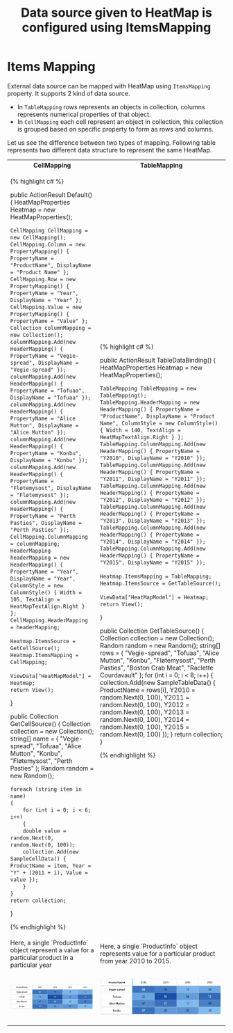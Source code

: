﻿---
layout: post
title: Data source given to HeatMap is configured using ItemsMapping
description: How to populate data for heatmap?
platform: ejmvc
control: HeatMap
documentation: ug
---

# Items Mapping

External data source can be mapped with HeatMap using `ItemsMapping` property. It supports 2 kind of data source.

* In `TableMapping` rows represents an objects in collection, columns represents numerical properties of that object.
* In `CellMapping` each cell represent an object in collection, this collection is grouped based on specific property to form as rows and columns.

Let us see the difference between two types of mapping. Following table represents two different data structure to represent the same HeatMap.

<table>
<tr>
 <th>CellMapping</th>
<th>TableMapping</th>
</tr>
<tr>
<td>
      
{% highlight c# %}

public ActionResult Default()
{
    HeatMapProperties Heatmap = new HeatMapProperties();

    CellMapping CellMapping = new CellMapping();
    CellMapping.Column = new PropertyMapping() { PropertyName = "ProductName", DisplayName = "Product Name" };
    CellMapping.Row = new PropertyMapping() { PropertyName = "Year", DisplayName = "Year" };
    CellMapping.Value = new PropertyMapping() { PropertyName = "Value" };
    Collection columnMapping = new Collection();
    columnMapping.Add(new HeaderMapping() { PropertyName = "Vegie-spread", DisplayName = "Vegie-spread" });
    columnMapping.Add(new HeaderMapping() { PropertyName = "Tofuaa", DisplayName = "Tofuaa" });
    columnMapping.Add(new HeaderMapping() { PropertyName = "Alice Mutton", DisplayName = "Alice Mutton" });
    columnMapping.Add(new HeaderMapping() { PropertyName = "Konbu", DisplayName = "Konbu" });
    columnMapping.Add(new HeaderMapping() { PropertyName = "Fløtemysost", DisplayName = "Fløtemysost" });
    columnMapping.Add(new HeaderMapping() { PropertyName = "Perth Pasties", DisplayName = "Perth Pasties" });
    CellMapping.ColumnMapping = columnMapping;
    HeaderMapping headerMapping = new HeaderMapping() { PropertyName = "Year", DisplayName = "Year", ColumnStyle = new ColumnStyle() { Width = 105, TextAlign = HeatMapTextAlign.Right } };
    CellMapping.HeaderMapping = headerMapping;

    Heatmap.ItemsSource = GetCellSource();
    Heatmap.ItemsMapping = CellMapping;

    ViewData["HeatMapModel"] = Heatmap; 
    return View();
}

public Collection GetCellSource()
{
    Collection collection = new Collection();
    string[] name = { "Vegie-spread", "Tofuaa", "Alice Mutton", "Konbu", "Fløtemysost", "Perth Pasties" };
    Random random = new Random();

    foreach (string item in name)
    {
        for (int i = 0; i < 6; i++)
        {
        double value = random.Next(0, random.Next(0, 100));
        collection.Add(new SampleCellData() { ProductName = item, Year = "Y" + (2011 + i), Value = value });
        }
    }
    return collection;
}

{% endhighlight %}
</td>
<td>
{% highlight c# %}

public ActionResult TableDataBinding()
{
    HeatMapProperties Heatmap = new HeatMapProperties();

    TableMapping TableMapping = new TableMapping();
    TableMapping.HeaderMapping = new HeaderMapping() { PropertyName = "ProductName", DisplayName = "Product Name", ColumnStyle = new ColumnStyle() { Width = 140, TextAlign = HeatMapTextAlign.Right } };
    TableMapping.ColumnMapping.Add(new HeaderMapping() { PropertyName = "Y2010", DisplayName = "Y2010" });
    TableMapping.ColumnMapping.Add(new HeaderMapping() { PropertyName = "Y2011", DisplayName = "Y2011" });
    TableMapping.ColumnMapping.Add(new HeaderMapping() { PropertyName = "Y2012", DisplayName = "Y2012" });
    TableMapping.ColumnMapping.Add(new HeaderMapping() { PropertyName = "Y2013", DisplayName = "Y2013" });
    TableMapping.ColumnMapping.Add(new HeaderMapping() { PropertyName = "Y2014", DisplayName = "Y2014" });
    TableMapping.ColumnMapping.Add(new HeaderMapping() { PropertyName = "Y2015", DisplayName = "Y2015" });

    Heatmap.ItemsMapping = TableMapping; 
    Heatmap.ItemsSource = GetTableSource(); 

    ViewData["HeatMapModel"] = Heatmap;
    return View();    
}

public Collection GetTableSource()
{
    Collection collection = new Collection();
    Random random = new Random();
    string[] rows = { "Vegie-spread", "Tofuaa", "Alice Mutton", "Konbu", "Fløtemysost", "Perth Pasties", "Boston Crab Meat", "Raclette Courdavault" };
    for (int i = 0; i < 8; i++)
    {
        collection.Add(new SampleTableData()
        {
        ProductName = rows[i],
        Y2010 = random.Next(0, 100),
        Y2011 = random.Next(0, 100),
        Y2012 = random.Next(0, 100),
        Y2013 = random.Next(0, 100),
        Y2014 = random.Next(0, 100),
        Y2015 = random.Next(0, 100)
        });
    }
    return collection;
}

{% endhighlight %}
</td>
</tr>
<tr>
<td>
Here, a single `ProductInfo` object represent a value for a particular product in a particular year
</td>
<td>
Here, a single `ProductInfo` object represents value for a particular product from year 2010 to 2015.	
</td>
</tr>
 
<tr>
<td>

![](Items-Mapping_images/ItemsMapping_img1.png)
</td>
<td>

![](Items-Mapping_images/ItemsMapping_img1.png)

</td>
</tr>
</table>